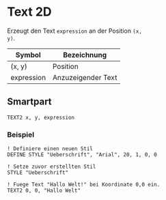 # Text 2D


Erzeugt den Text <code>expression</code> an der Position <code>(x, y)</code>.

| Symbol | Bezeichnung |
|--|--|
| (x, y) | Position |
| expression | Anzuzeigender Text |

## Smartpart
```smartpart
TEXT2 x, y, expression
```

### Beispiel
```smartpart
! Definiere einen neuen Stil
DEFINE STYLE "Ueberschrift", "Arial", 20, 1, 0, 0

! Setze zuvor erstellten Stil
STYLE "Ueberschrift"

! Fuege Text "Hallo Welt!" bei Koordinate 0,0 ein.
TEXT2 0, 0, "Hallo Welt"
```